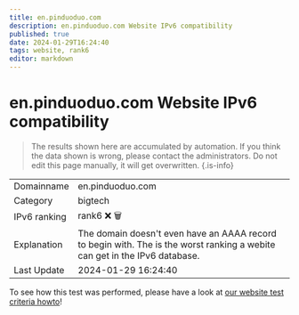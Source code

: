 ```yaml
---
title: en.pinduoduo.com
description: en.pinduoduo.com Website IPv6 compatibility
published: true
date: 2024-01-29T16:24:40
tags: website, rank6
editor: markdown
---
```


# en.pinduoduo.com Website IPv6 compatibility

> The results shown here are accumulated by automation. If you think the data shown is wrong, please contact the administrators. 
> Do not edit this page manually, it will get overwritten.
{.is-info}


|   |   |
| - | - |
| Domainname | en.pinduoduo.com
| Category | bigtech |
| IPv6 ranking | rank6 :x: :wastebasket: |
| Explanation | The domain doesn't even have an AAAA record to begin with. The is the worst ranking a webite can get in the IPv6 database. |
| Last Update | 2024-01-29 16:24:40 |

To see how this test was performed, please have a look at [our website test criteria howto](/howto/testcriteria/website)!

